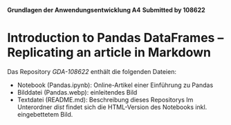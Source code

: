 **Grundlagen der Anwendungsentwicklung A4**
**Submitted by 108622**
# Introduction to Pandas DataFrames – Replicating an article in Markdown
Das Repository *GDA-108622* enthält die folgenden Dateien:
- Notebook (Pandas.ipynb): Online-Artikel einer Einführung zu Pandas
- Bilddatei (Pandas.webp): einleitendes Bild
- Textdatei (README.md): Beschreibung dieses Repositorys
Im Unterordner *dist* findet sich die HTML-Version des Notebooks inkl. eingebettetem Bild.